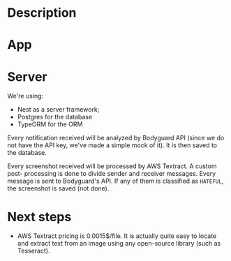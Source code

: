 # Description


# App

# Server
We're using:
- Nest as a server framework;
- Postgres for the database
- TypeORM for the ORM

Every notification received will be analyzed by Bodyguard API (since 
we do not have the API key, we've made a simple mock of it). It is then
saved to the database.

Every screenshot received will be processed by AWS Textract. A custom post-
processing is done to divide sender and receiver messages. Every message is
sent to Bodyguard's API. If any of them is classified as `HATEFUL`, the screenshot
is saved (not done).

# Next steps
- AWS Textract pricing is 0.0015$/file. It is actually quite easy to
locate and extract text from an image using any open-source library (such as Tesseract).